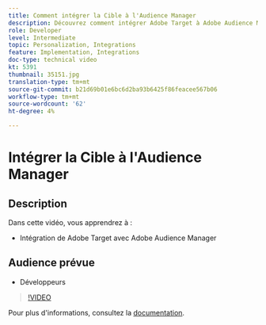 ```yaml
---
title: Comment intégrer la Cible à l'Audience Manager
description: Découvrez comment intégrer Adobe Target à Adobe Audience Manager.
role: Developer
level: Intermediate
topic: Personalization, Integrations
feature: Implementation, Integrations
doc-type: technical video
kt: 5391
thumbnail: 35151.jpg
translation-type: tm+mt
source-git-commit: b21d69b01e6bc6d2ba93b6425f86feacee567b06
workflow-type: tm+mt
source-wordcount: '62'
ht-degree: 4%

---
```



# Intégrer la Cible à l&#39;Audience Manager

## Description

Dans cette vidéo, vous apprendrez à :

* Intégration de Adobe Target avec Adobe Audience Manager

## Audience prévue

* Développeurs

>[!VIDEO](https://video.tv.adobe.com/v/35151/?quality=12)

Pour plus d&#39;informations, consultez la [documentation](https://docs.adobe.com/content/help/en/audience-manager/user-guide/implementation-integration-guides/integration-other-solutions/aam-target-integration.html).
